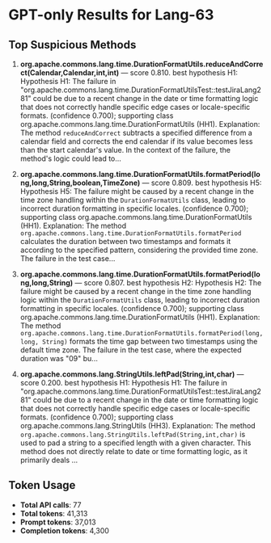# GPT-only Results for Lang-63

## Top Suspicious Methods

1. **org.apache.commons.lang.time.DurationFormatUtils.reduceAndCorrect(Calendar,Calendar,int,int)** — score 0.810. best hypothesis H1: Hypothesis H1: The failure in "org.apache.commons.lang.time.DurationFormatUtilsTest::testJiraLang281" could be due to a recent change in the date or time formatting logic that does not correctly handle specific edge cases or locale-specific formats. (confidence 0.700); supporting class org.apache.commons.lang.time.DurationFormatUtils (HH1).
    Explanation: The method `reduceAndCorrect` subtracts a specified difference from a calendar field and corrects the end calendar if its value becomes less than the start calendar's value. In the context of the failure, the method's logic could lead to...

2. **org.apache.commons.lang.time.DurationFormatUtils.formatPeriod(long,long,String,boolean,TimeZone)** — score 0.809. best hypothesis H5: Hypothesis H5: The failure might be caused by a recent change in the time zone handling within the `DurationFormatUtils` class, leading to incorrect duration formatting in specific locales. (confidence 0.700); supporting class org.apache.commons.lang.time.DurationFormatUtils (HH1).
    Explanation: The method `org.apache.commons.lang.time.DurationFormatUtils.formatPeriod` calculates the duration between two timestamps and formats it according to the specified pattern, considering the provided time zone. The failure in the test case...

3. **org.apache.commons.lang.time.DurationFormatUtils.formatPeriod(long,long,String)** — score 0.807. best hypothesis H2: Hypothesis H2: The failure might be caused by a recent change in the time zone handling logic within the `DurationFormatUtils` class, leading to incorrect duration formatting in specific locales. (confidence 0.700); supporting class org.apache.commons.lang.time.DurationFormatUtils (HH1).
    Explanation: The method `org.apache.commons.lang.time.DurationFormatUtils.formatPeriod(long, long, String)` formats the time gap between two timestamps using the default time zone. The failure in the test case, where the expected duration was "09" bu...

4. **org.apache.commons.lang.StringUtils.leftPad(String,int,char)** — score 0.200. best hypothesis H1: Hypothesis H1: The failure in "org.apache.commons.lang.time.DurationFormatUtilsTest::testJiraLang281" could be due to a recent change in the date or time formatting logic that does not correctly handle specific edge cases or locale-specific formats. (confidence 0.700); supporting class org.apache.commons.lang.StringUtils (HH3).
    Explanation: The method `org.apache.commons.lang.StringUtils.leftPad(String,int,char)` is used to pad a string to a specified length with a given character. This method does not directly relate to date or time formatting logic, as it primarily deals ...


## Token Usage

- **Total API calls**: 77
- **Total tokens**: 41,313
- **Prompt tokens**: 37,013
- **Completion tokens**: 4,300

